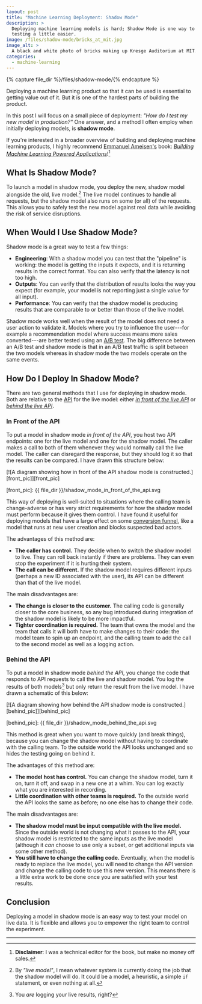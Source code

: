 ```yaml
---
layout: post
title: "Machine Learning Deployment: Shadow Mode"
description: >
  Deploying machine learning models is hard; Shadow Mode is one way to make
  testing a little easier.
image: /files/shadow-mode/bricks_at_mit.jpg
image_alt: >
  A black and white photo of bricks making up Kresge Auditorium at MIT.
categories: 
  - machine-learning
---
```


{% capture file_dir %}/files/shadow-mode/{% endcapture %}

Deploying a machine learning product so that it can be used is essential to
getting value out of it. But it is one of the hardest parts of building the
product.

In this post I will focus on a small piece of deployment: _"How do I test my
new model in production?"_ One answer, and a method I often employ when
initially deploying models, is **shadow mode**.

If you're interested in a broader overview of building and deploying machine
learning products, I highly recommend [Emmanuel Ameisen's][manu] book:
[_Building Machine Learning Powered Applications_][book]![^1]

[manu]: https://mlpowered.com/
[book]: https://mlpowered.com/book/

## What Is Shadow Mode?

To launch a model in shadow mode, you deploy the new, shadow model alongside
the old, live model.[^2] The live model continues to handle all requests, but
the shadow model also runs on some (or all) of the requests. This allows you
to safely test the new model against real data while avoiding the risk of
service disruptions.

## When Would I Use Shadow Mode?

Shadow mode is a great way to test a few things:

- **Engineering**: With a shadow model you can test that the "pipeline" is
working: the model is getting the inputs it expects, and it is returning
results in the correct format. You can also verify that the latency is not too
high.
- **Outputs**: You can verify that the distribution of results looks the way
you expect (for example, your model is not reporting just a single value for
all input).
- **Performance**: You can verify that the shadow model is producing results
that are comparable to or better than those of the live model.

Shadow mode works well when the result of the model does not need a user
action to validate it. Models where you try to influence the user---for
example a recommendation model where success means more sales converted---are
better tested using an [A/B test][ab]. The big difference between an A/B test
and shadow mode is that in an A/B test traffic is split between the two models
whereas in shadow mode the two models operate on the same events.

[ab]: https://en.wikipedia.org/wiki/A/B_testing

## How Do I Deploy In Shadow Mode?

There are two general methods that I use for deploying in shadow mode. Both
are relative to the [API][api] for the live model: either [_in front of the
live API_][front] or [_behind the live API_][behind].

[api]: https://en.wikipedia.org/wiki/Application_programming_interface
[front]: #in-front-of-the-api
[behind]: #behind-the-api

### In Front of the API

To put a model in shadow mode _in front of the API_, you host two API
endpoints: one for the live model and one for the shadow model. The caller
makes a call to both of them whenever they would normally call the live model.
The caller can disregard the response, but they should log it so that the
results can be compared. I have drawn this structure below:

[![A diagram showing how in front of the API shadow mode is constructed.][front_pic]][front_pic]

[front_pic]: {{ file_dir }}/shadow_mode_in_front_of_the_api.svg

This way of deploying is well-suited to situations where the calling team is
change-adverse or has very strict requirements for how the shadow model must
perform because it gives them control. I have found it useful for deploying
models that have a large effect on some [conversion funnel][funnel], like a
model that runs at new user creation and blocks suspected bad actors.

[funnel]: https://en.wikipedia.org/wiki/Conversion_funnel

The advantages of this method are:

- **The caller has control.** They decide when to switch the shadow model to
live. They can roll back instantly if there are problems. They can even stop
the experiment if it is hurting their system. 
- **The call can be different.** If the shadow model requires different inputs
(perhaps a new ID associated with the user), its API can be different than
that of the live model.

The main disadvantages are: 

- **The change is closer to the customer.** The calling code is generally
closer to the core business, so any bug introduced during integration of the
shadow model is likely to be more impactful. 
- **Tighter coordination is required.** The team that owns the model and the
team that calls it will both have to make changes to their code: the model
team to spin up an endpoint, and the calling team to add the call to the
second model as well as a logging action.

### Behind the API

To put a model in shadow mode _behind the API_, you change the code that
responds to API requests to call the live and shadow model. You log the
results of both models[^3] but only return the result from the live model. I
have drawn a schematic of this below:

[![A diagram showing how behind the API shadow mode is constructed.][behind_pic]][behind_pic]

[behind_pic]: {{ file_dir }}/shadow_mode_behind_the_api.svg

This method is great when you want to move quickly (and break things), because
you can change the shadow model without having to coordinate with the calling
team. To the outside world the API looks unchanged and so hides the testing
going on behind it.

The advantages of this method are:

- **The model host has control.** You can change the shadow model, turn it on,
turn it off, and swap in a new one at a whim. You can log exactly what you are
interested in recording.
- **Little coordination with other teams is required.** To the outside world
the API looks the same as before; no one else has to change their code.

The main disadvantages are:

- **The shadow model must be input compatible with the live model.** Since the
outside world is not changing what it passes to the API, your shadow model is
restricted to the same inputs as the live model (although it _can_ choose to
use only a subset, or get additional inputs via some other method).
- **You still have to change the calling code.** Eventually, when the model is
ready to replace the live model, you will need to change the API version and
change the calling code to use this new version. This means there is a little
extra work to be done once you are satisfied with your test results.

## Conclusion

Deploying a model in shadow mode is an easy way to test your model on live
data. It is flexible and allows you to empower the right team to control the
experiment.

---

[^1]: **Disclaimer**: I was a technical editor for the book, but make no money off sales. 
[^2]: By _"live model"_, I mean whatever system is currently doing the job that the shadow model will do. It could be a model, a heuristic, a simple `if` statement, or even nothing at all.
[^3]: You _are_ logging your live results, right?
